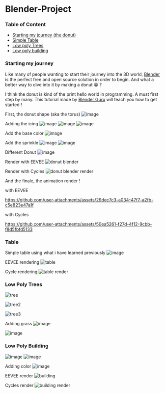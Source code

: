 # Blender-Project

### Table of Content
- [Starting my journey (the donut)](#starting-my-journey)
- [Simple Table](#table)
- [Low poly Trees](#low-poly-trees)
- [Low poly building](#low-poly-building)
<!--
- [Objects](#objects) TODO
  - [Cap](#cap)
  - [Headset](#headset)
  - [Glasses](#glasses)
  - [Cup](#cup)
  - [Shoes](#shoes)
  - [Trumpet](#trumpet)
  - [Euphonium](#euphonium)
- [Elemental Sphere Character]()
-->

### Starting my journey
Like many of people wanting to start their journey into the 3D world, [Blender](https://www.blender.org) is the perfect free and open source solution in order to begin. And what a better way to dive into it by making a donut 😁 ?

I think the donut is kind of the print hello world in programming. A must first step by many.
This tutorial made by [Blender Guru](https://www.youtube.com/@blenderguru) will teach you how to get started !


First, the donut shape (aka the torus)
![image](https://github.com/KoganeShiro/Blender-Projects/assets/126095786/2760584e-38d6-4a3c-971c-59f9028d6150)

Adding the icing
![image](https://github.com/user-attachments/assets/94cfe6bc-dca9-48c8-9e39-7ecfdeb909f6)
![image](https://github.com/user-attachments/assets/f6eabe9b-a0e5-4470-87c9-5c11e2d6a4e5)
![image](https://github.com/user-attachments/assets/18785379-4ade-42c0-847f-6c89e71d46fa)

Add the base color
![image](https://github.com/user-attachments/assets/75d2d858-fa5d-41f0-95da-1c7bc9d81cc5)

Add the sprinkle
![image](https://github.com/user-attachments/assets/637eb6ea-49d6-4245-a70f-60ff28926832)
![image](https://github.com/user-attachments/assets/e831d363-bf3b-41ca-ad97-861ee06f0fec)

Different Donut
![image](https://github.com/user-attachments/assets/2800856a-275e-491f-98d6-0110c6d8aa0f)

Render with EEVEE
![donut blender](https://github.com/user-attachments/assets/43affe81-8623-4247-9731-ffaccc4c0a1c)


Render with Cycles
![donut blender render](https://github.com/user-attachments/assets/3636d4c5-1458-424e-bd49-2099398474e6)


And the finale, the animation render !

with EEVEE

https://github.com/user-attachments/assets/29dec7c3-a034-47f7-a2fb-c5e823e47a1f



with Cycles


https://github.com/user-attachments/assets/50ea5261-f27d-4f12-9cbb-f8d5fbfd5133




### Table
Simple table using what i have learned previously
![image](https://github.com/user-attachments/assets/df212b92-dd41-4aac-90b2-96dadda1f18e)

EEVEE rendering
![table](https://github.com/user-attachments/assets/1c8e16f2-c6a4-48aa-95f9-2510b7266520)

Cycle rendering
![table render](https://github.com/user-attachments/assets/9c5e9cc8-8bd9-48f9-9c42-b383ed66ba27)



### Low Poly Trees

![tree](https://github.com/user-attachments/assets/68580d34-868f-43ba-80f5-36a0902aa2fe)

![tree2](https://github.com/user-attachments/assets/6184eb19-7eea-43b4-afe7-f5e70cb72eac)

![tree3](https://github.com/user-attachments/assets/a072488e-e1d7-4f3d-a326-9bfa7513878b)

Adding grass
![image](https://github.com/user-attachments/assets/d003d0c6-7f31-4952-a9eb-e48419377875)

![image](https://github.com/user-attachments/assets/d50903dd-7faf-4156-80c6-c30af5a3fa27)


### Low Poly Building
![image](https://github.com/user-attachments/assets/53beac0a-cceb-4d7c-978e-a8e21f56fb6e)
![image](https://github.com/user-attachments/assets/44e533ec-d502-45b8-84b7-5c8ee0526aba)

Adding color
![image](https://github.com/user-attachments/assets/7551ab47-61d7-4b93-a700-ebc1b303abb0)

EEVEE render
![building](https://github.com/user-attachments/assets/58372ec5-2bb7-4bf0-9cfc-f8704e651fb3)

Cycles render
![building render](https://github.com/user-attachments/assets/bc8cb101-aeb1-4371-bdf7-ab48b517f382)

<!--
### Objects

#### Cap

#### Headset

#### Glasses

#### Cup

#### Shoes

#### Trumpet

#### Euphonium
-->
